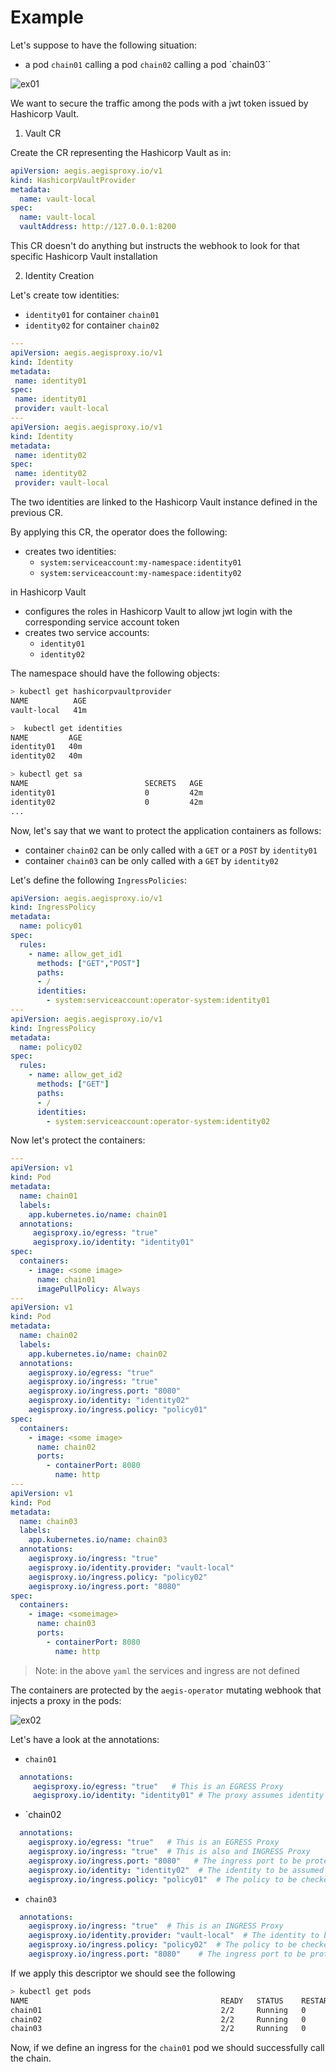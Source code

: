 # Example

Let's suppose to have the following situation:
- a pod `chain01` calling a pod `chain02` calling a pod `chain03``


![ex01](./images/example01.png)


We want to secure the traffic among the pods with a jwt token issued by Hashicorp Vault.


1. Vault CR

Create the CR representing the Hashicorp Vault as in:

```yaml
apiVersion: aegis.aegisproxy.io/v1
kind: HashicorpVaultProvider
metadata:
  name: vault-local
spec:
  name: vault-local
  vaultAddress: http://127.0.0.1:8200
```

This CR doesn't do anything but instructs the webhook to look for that specific Hashicorp Vault installation

2. Identity Creation

Let's create tow identities:
 - `identity01` for container `chain01`
 - `identity02` for container `chain02`


 ```yaml
---
apiVersion: aegis.aegisproxy.io/v1
kind: Identity
metadata:
  name: identity01
spec:
  name: identity01
  provider: vault-local
---
apiVersion: aegis.aegisproxy.io/v1
kind: Identity
metadata:
  name: identity02
spec:
  name: identity02
  provider: vault-local
```

The two identities are linked to the Hashicorp Vault instance defined in the previous CR.

By applying this CR, the operator does the following:
- creates two identities:
  - `system:serviceaccount:my-namespace:identity01`
  - `system:serviceaccount:my-namespace:identity02`

in Hashicorp Vault
- configures the roles in Hashicorp Vault to allow jwt login with the corresponding  service account token
- creates two service accounts:
  - `identity01`
  - `identity02`

The namespace should have the following objects:

```bash
> kubectl get hashicorpvaultprovider
NAME          AGE
vault-local   41m

>  kubectl get identities
NAME         AGE
identity01   40m
identity02   40m

> kubectl get sa
NAME                          SECRETS   AGE
identity01                    0         42m
identity02                    0         42m
...
```

Now, let's say that we want to protect the application containers as follows:

-  container `chain02` can be only called with a `GET` or a `POST` by `identity01` 
-  container `chain03` can be only called with a `GET` by `identity02` 

Let's define the following `IngressPolicies`:

```yaml
apiVersion: aegis.aegisproxy.io/v1
kind: IngressPolicy
metadata:
  name: policy01
spec:
  rules:
    - name: allow_get_id1
      methods: ["GET","POST"]
      paths:
      - /
      identities:
        - system:serviceaccount:operator-system:identity01
---
apiVersion: aegis.aegisproxy.io/v1
kind: IngressPolicy
metadata:
  name: policy02
spec:
  rules:
    - name: allow_get_id2
      methods: ["GET"]
      paths:
      - /
      identities:
        - system:serviceaccount:operator-system:identity02
```

Now let's protect the containers:

```yaml
---
apiVersion: v1
kind: Pod
metadata:
  name: chain01
  labels:
    app.kubernetes.io/name: chain01
  annotations:
     aegisproxy.io/egress: "true"
     aegisproxy.io/identity: "identity01"
spec:
  containers:
    - image: <some image>
      name: chain01
      imagePullPolicy: Always
---
apiVersion: v1
kind: Pod
metadata:
  name: chain02
  labels:
    app.kubernetes.io/name: chain02
  annotations:
    aegisproxy.io/egress: "true"
    aegisproxy.io/ingress: "true"
    aegisproxy.io/ingress.port: "8080"
    aegisproxy.io/identity: "identity02"
    aegisproxy.io/ingress.policy: "policy01"
spec:
  containers:
    - image: <some image>
      name: chain02
      ports:
        - containerPort: 8080
          name: http
---
apiVersion: v1
kind: Pod
metadata:
  name: chain03
  labels:
    app.kubernetes.io/name: chain03
  annotations:
    aegisproxy.io/ingress: "true"
    aegisproxy.io/identity.provider: "vault-local"
    aegisproxy.io/ingress.policy: "policy02"
    aegisproxy.io/ingress.port: "8080"
spec:
  containers:
    - image: <someimage>
      name: chain03
      ports:
        - containerPort: 8080
          name: http
```

> Note: in the above `yaml` the services and ingress are not defined

The containers are protected by the `aegis-operator` mutating webhook that injects a proxy in the pods: 

![ex02](images/example02.png)

Let's have a look at the annotations:

- `chain01`
```yaml
  annotations:
     aegisproxy.io/egress: "true"   # This is an EGRESS Proxy
     aegisproxy.io/identity: "identity01" # The proxy assumes identity identity01
```     

- `chain02
```yaml
  annotations:
    aegisproxy.io/egress: "true"   # This is an EGRESS Proxy
    aegisproxy.io/ingress: "true"  # This is also and INGRESS Proxy
    aegisproxy.io/ingress.port: "8080"   # The ingress port to be protected
    aegisproxy.io/identity: "identity02"  # The identity to be assumed
    aegisproxy.io/ingress.policy: "policy01"  # The policy to be checked in ingress
```     


- `chain03`

```yaml
  annotations:
    aegisproxy.io/ingress: "true"  # This is an INGRESS Proxy
    aegisproxy.io/identity.provider: "vault-local"  # The identity to be checked are issued by the "vault-local" vault
    aegisproxy.io/ingress.policy: "policy02"  # The policy to be checked in ingress
    aegisproxy.io/ingress.port: "8080"    # The ingress port to be protected
```


If we apply this descriptor we should see the following 

```bash
> kubectl get pods
NAME                                           READY   STATUS    RESTARTS       AGE
chain01                                        2/2     Running   0              42m
chain02                                        2/2     Running   0              42m
chain03                                        2/2     Running   0              42m
```

Now, if we define an ingress for the `chain01` pod we should successfully call the chain.

